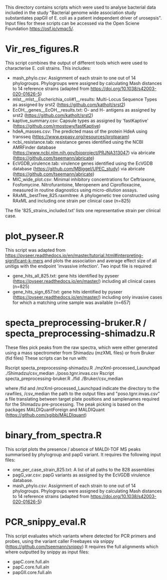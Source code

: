 This directory contains scripts which were used to analyse bacterial data included in the study "Bacterial genome wide association study substantiates papGII of E. coli as a patient independent driver of urosepsis". Input files for these scripts can be accessed via the Open Sciene Foundation https://osf.io/vmqc5/.

# Vir_res_figures.R
This script combines the output of different tools which were used to characterise E. coli strains. This includes: 
- mash_phylo.csv: Assignment of each strain to one out of 14 phylogroups. Phylogroups were assigned by calculating Mash distances to 14 reference strains (adapted from https://doi.org/10.1038/s42003-020-01626-5)
- mlst__mlst__Escherichia_coli#1__results: Multi-Locus Sequence Types as assigned by srst2 (https://github.com/katholt/srst2)
- EcOH__genes__EcOH__results.txt: O- and H- antigens as assigned by srst2 (https://github.com/katholt/srst2)
- kaptive_summary.csv: Capsule types as assigned by 'fastKaptive' (https://github.com/rmostowy/fastKaptive) 
- hdeA_masses.csv: The predicted mass of the protein HdeA using transseq (https://www.expasy.org/resources/protparam)
- ncbi_resistance.tab: resistance genes identified  using the NCBI AMRFinder database (https://www.ncbi.nlm.nih.gov/bioproject/PRJNA313047) via abricate (https://github.com/tseemann/abricate) 
- EcVGDB_virulence.tab: virulence genes identified using the EcVGDB database (https://github.com/MBiggel/UPEC_study) via abricate (https://github.com/tseemann/abricate) 
- MIC_wide_plot.csv: Minimal inhibitory concentrations for Ceftriaxone, Fosfomycine. Nitrofurantoine, Meropenem and Ciprofloxacine, measured in routine diagnostics using micro-dilution assays. 
- RAxML_bestTree_825.raxmltree: A phylogenetic tree constructed using RAxML and including one strain per clinical case (n=825)

The file '825_strains_included.txt' lists one representative strain per clinical case. 

# plot_pyseer.R
This script was adapted from https://pyseer.readthedocs.io/en/master/tutorial.html#interpreting-significant-k-mers and plots the association and average effect size of all unitigs with the endpoint 'invassive infection'. 
Two input file is required: 
- gene_hits_all_825.txt: gene hits identified by pyseer (https://pyseer.readthedocs.io/en/master/) including all clinical cases (n=825)
- gene_hits_sign_657.txt: gene hits identified by pyseer (https://pyseer.readthedocs.io/en/master/) including only invasive cases for which a matching urine sample was available (n=657)

# specta_preprocessing-bruker.R / specta_preprocessing-shimadzu.R
These files pick peaks from the raw spectra, which were either generated using a mass spectrometer from Shimadzu (mzXML files) or from Bruker (fid files)
These scripts can be run with:

Rscript specta_preprocessing-shimadzu.R ./mzXml-processed_Launchpad ./Shimadzu/csv_median ./poso.tgnr.invas.csv
Rscript specta_preprocessing-bruker.R ./fid ./Bruker/csv_median

where /fid and /mzXml-processed_Launchpad indicate the directory to the rawfiles, /csv_median the path to the output files and "poso.tgnr.invas.csv" a file translating between target plate positions and samplenames required for the Shimadzu pre-processing. 
The peak picking is based on the packages MALDIQuantForeign and MALDIQuant (https://github.com/sgibb/MALDIquant)

# binary_from_spectra.R
This script plots the presence / absence of MALDI-TOF MS peaks summarised by phylogroup and papG variant. 
It requires the following input files: 
- one_per_case_strain_825.txt: A list of all paths to the 828 assemblies
- pagG_var.csv: papG variants as assigned by the EcVGDB virulence database. 
- mash_phylo.csv: Assignment of each strain to one out of 14 phylogroups. Phylogroups were assigned by calculating Mash distances to 14 reference strains (adapted from https://doi.org/10.1038/s42003-020-01626-5)

# PCR_snippy_eval.R
This script evaluates which variants where detected for PCR primers and probes, using the variant caller Freebayes via snippy (https://github.com/tseemann/snippy)
It requires the full alignments which where outputted by snippy as input files:
- gapC.core.full.aln
- papC.core.full.aln
- papGII.core.full.aln

